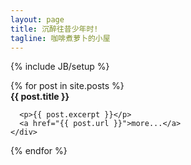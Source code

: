 ```yaml
---
layout: page
title: 沉醉往昔少年时!
tagline: 咖啡煮萝卜的小屋
---
```

{% include JB/setup %}



<div class="well">
  {% for post in site.posts %}
   <div class="hero-unit">
      <strong>{{ post.title }}</strong>
      
      <p>{{ post.excerpt }}</p>
      <a href="{{ post.url }}">more...</a>
    </div>
  {% endfor %}
</div>




